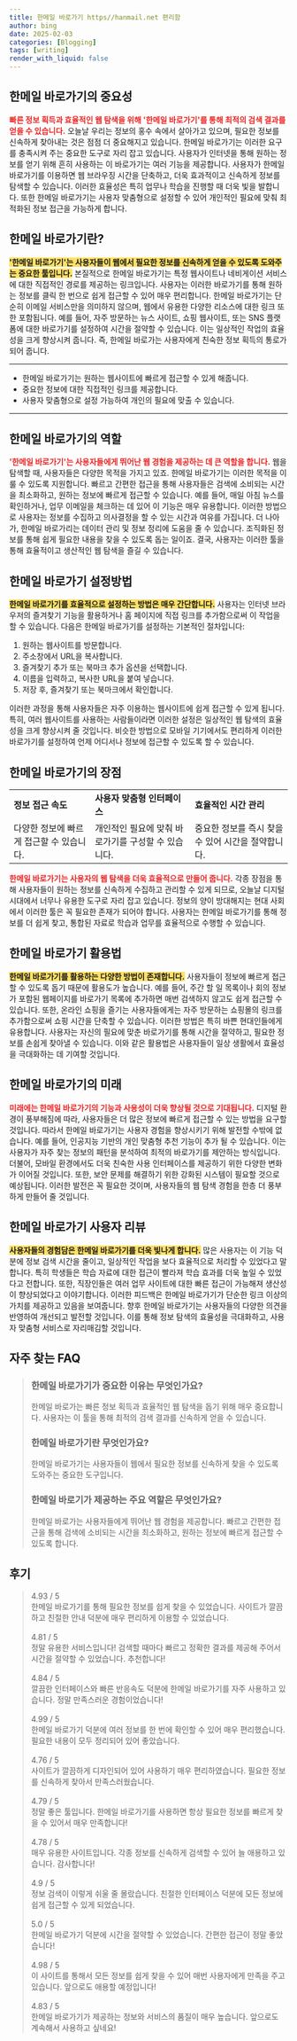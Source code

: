```yaml
---
title: 한메일 바로가기 https//hanmail.net 편리함
author: bing
date: 2025-02-03
categories: [Blogging]
tags: [writing]
render_with_liquid: false
---
```



<h2 id='한메일_바로가기의_중요성'>한메일 바로가기의 중요성</h2>

<p><b><span style="color: #ee2323;">빠른 정보 획득과 효율적인 웹 탐색을 위해 '한메일 바로가기'를 통해 최적의 검색 결과를 얻을 수 있습니다.</span></b> 오늘날 우리는 정보의 홍수 속에서 살아가고 있으며, 필요한 정보를 신속하게 찾아내는 것은 점점 더 중요해지고 있습니다. 한메일 바로가기는 이러한 요구를 충족시켜 주는 중요한 도구로 자리 잡고 있습니다. 사용자가 인터넷을 통해 원하는 정보를 얻기 위해 흔히 사용하는 이 바로가기는 여러 기능을 제공합니다. 사용자가 한메일 바로가기를 이용하면 웹 브라우징 시간을 단축하고, 더욱 효과적이고 신속하게 정보를 탐색할 수 있습니다. 이러한 효율성은 특히 업무나 학습을 진행할 때 더욱 빛을 발합니다. 또한 한메일 바로가기는 사용자 맞춤형으로 설정할 수 있어 개인적인 필요에 맞춰 최적화된 정보 접근을 가능하게 합니다.</p>

<h2 id='한메일_바로가기란'>한메일 바로가기란?</h2>

<p><b><span style="background-color: #ffe066;">'한메일 바로가기'는 사용자들이 웹에서 필요한 정보를 신속하게 얻을 수 있도록 도와주는 중요한 툴입니다.</span></b> 본질적으로 한메일 바로가기는 특정 웹사이트나 네비게이션 서비스에 대한 직접적인 경로를 제공하는 링크입니다. 사용자는 이러한 바로가기를 통해 원하는 정보를 클릭 한 번으로 쉽게 접근할 수 있어 매우 편리합니다. 한메일 바로가기는 단순히 이메일 서비스만을 의미하지 않으며, 웹에서 유용한 다양한 리소스에 대한 링크 또한 포함됩니다. 예를 들어, 자주 방문하는 뉴스 사이트, 쇼핑 웹사이트, 또는 SNS 플랫폼에 대한 바로가기를 설정하여 시간을 절약할 수 있습니다. 이는 일상적인 작업의 효율성을 크게 향상시켜 줍니다. 즉, 한메일 바로가는 사용자에게 친숙한 정보 획득의 통로가 되어 줍니다.</p>

<hr />

<ul>
    <li>한메일 바로가기는 원하는 웹사이트에 빠르게 접근할 수 있게 해줍니다.</li>
    <li>중요한 정보에 대한 직접적인 링크를 제공합니다.</li>
    <li>사용자 맞춤형으로 설정 가능하여 개인의 필요에 맞출 수 있습니다.</li>
</ul>

<hr />

<h2 id='한메일_바로가기의_역할'>한메일 바로가기의 역할</h2>

<p><b><span style="color: #ee2323;">'한메일 바로가기'는 사용자들에게 뛰어난 웹 경험을 제공하는 데 큰 역할을 합니다.</span></b> 웹을 탐색할 때, 사용자들은 다양한 목적을 가지고 있죠. 한메일 바로가기는 이러한 목적을 이룰 수 있도록 지원합니다. 빠르고 간편한 접근을 통해 사용자들은 검색에 소비되는 시간을 최소화하고, 원하는 정보에 빠르게 접근할 수 있습니다. 예를 들어, 매일 아침 뉴스를 확인하거나, 업무 이메일을 체크하는 데 있어 이 기능은 매우 유용합니다. 이러한 방법으로 사용자는 정보를 수집하고 의사결정을 할 수 있는 시간과 여유를 가집니다. 더 나아가, 한메일 바로가리는 데이터 관리 및 정보 정리에 도움을 줄 수 있습니다. 조직화된 정보를 통해 쉽게 필요한 내용을 찾을 수 있도록 돕는 일이죠. 결국, 사용자는 이러한 툴을 통해 효율적이고 생산적인 웹 탐색을 즐길 수 있습니다.</p>

<h2 id='한메일_바로가기_설정방법'>한메일 바로가기 설정방법</h2>

<p><b><span style="background-color: #ffe066;">한메일 바로가기를 효율적으로 설정하는 방법은 매우 간단합니다.</span></b> 사용자는 인터넷 브라우저의 즐겨찾기 기능을 활용하거나 홈 페이지에 직접 링크를 추가함으로써 이 작업을 할 수 있습니다. 다음은 한메일 바로가기를 설정하는 기본적인 절차입니다:</p>

<ol>
    <li>원하는 웹사이트를 방문합니다.</li>
    <li>주소창에서 URL을 복사합니다.</li>
    <li>즐겨찾기 추가 또는 북마크 추가 옵션을 선택합니다.</li>
    <li>이름을 입력하고, 복사한 URL을 붙여 넣습니다.</li>
    <li>저장 후, 즐겨찾기 또는 북마크에서 확인합니다.</li>
</ol>

<p>이러한 과정을 통해 사용자들은 자주 이용하는 웹사이트에 쉽게 접근할 수 있게 됩니다. 특히, 여러 웹사이트를 사용하는 사람들이라면 이러한 설정은 일상적인 웹 탐색의 효율성을 크게 향상시켜 줄 것입니다. 비슷한 방법으로 모바일 기기에서도 편리하게 이러한 바로가기를 설정하여 언제 어디서나 정보에 접근할 수 있도록 할 수 있습니다.</p>

<h2 id='한메일_바로가기의_장점'>한메일 바로가기의 장점</h2>

<table>
    <tr>
        <td><b>정보 접근 속도</b></td>
        <td><b>사용자 맞춤형 인터페이스</b></td>
        <td><b>효율적인 시간 관리</b></td>
    </tr>
    <tr>
        <td>다양한 정보에 빠르게 접근할 수 있습니다.</td>
        <td>개인적인 필요에 맞춰 바로가기를 구성할 수 있습니다.</td>
        <td>중요한 정보를 즉시 찾을 수 있어 시간을 절약합니다.</td>
    </tr>
</table>

<p><b><span style="color: #ee2323;">한메일 바로가기는 사용자의 웹 탐색을 더욱 효율적으로 만들어 줍니다.</span></b> 각종 장점을 통해 사용자들이 원하는 정보를 신속하게 수집하고 관리할 수 있게 되므로, 오늘날 디지털 시대에서 너무나 유용한 도구로 자리 잡고 있습니다. 정보의 양이 방대해지는 현대 사회에서 이러한 툴은 꼭 필요한 존재가 되어야 합니다. 사용자는 한메일 바로가기를 통해 정보를 더 쉽게 찾고, 통합된 자료로 학습과 업무를 효율적으로 수행할 수 있습니다.</p>

<h2 id='한메일_바로가기_활용법'>한메일 바로가기 활용법</h2>

<p><b><span style="background-color: #ffe066;">한메일 바로가기를 활용하는 다양한 방법이 존재합니다.</span></b> 사용자들이 정보에 빠르게 접근할 수 있도록 돕기 때문에 활용도가 높습니다. 예를 들어, 주간 할 일 목록이나 회의 정보가 포함된 웹페이지를 바로가기 목록에 추가하면 매번 검색하지 않고도 쉽게 접근할 수 있습니다. 또한, 온라인 쇼핑을 즐기는 사용자들에게는 자주 방문하는 쇼핑몰의 링크를 추가함으로써 쇼핑 시간을 단축할 수 있습니다. 이러한 방법은 특히 바쁜 현대인들에게 유용합니다. 사용자는 자신의 필요에 맞춘 바로가기를 통해 시간을 절약하고, 필요한 정보를 손쉽게 찾아낼 수 있습니다. 이와 같은 활용법은 사용자들이 일상 생활에서 효율성을 극대화하는 데 기여할 것입니다.</p>

<h2 id='한메일_바로가기의_미래'>한메일 바로가기의 미래</h2>

<p><b><span style="color: #ee2323;">미래에는 한메일 바로가기의 기능과 사용성이 더욱 향상될 것으로 기대됩니다.</span></b> 디지털 환경이 풍부해짐에 따라, 사용자들은 더 많은 정보에 빠르게 접근할 수 있는 방법을 요구할 것입니다. 따라서 한메일 바로가기는 사용자 경험을 향상시키기 위해 발전할 수밖에 없습니다. 예를 들어, 인공지능 기반의 개인 맞춤형 추천 기능이 추가 될 수 있습니다. 이는 사용자가 자주 찾는 정보의 패턴을 분석하여 최적의 바로가기를 제안하는 방식입니다. 더불어, 모바일 환경에서도 더욱 친숙한 사용 인터페이스를 제공하기 위한 다양한 변화가 이어질 것입니다. 또한, 보안 문제를 해결하기 위한 강화된 시스템이 필요할 것으로 예상됩니다. 이러한 발전은 꼭 필요한 것이며, 사용자들의 웹 탐색 경험을 한층 더 풍부하게 만들어 줄 것입니다.</p>

<h2 id='한메일_바로가기_사용자_리뷰'>한메일 바로가기 사용자 리뷰</h2>

<p><b><span style="background-color: #ffe066;">사용자들의 경험담은 한메일 바로가기를 더욱 빛나게 합니다.</span></b> 많은 사용자는 이 기능 덕분에 정보 검색 시간을 줄이고, 일상적인 작업을 보다 효율적으로 처리할 수 있었다고 말합니다. 특히 학생들은 학습 자료에 대한 접근이 빨라져 학습 효과를 더욱 높일 수 있었다고 전합니다. 또한, 직장인들은 여러 업무 사이트에 대한 빠른 접근이 가능해져 생산성이 향상되었다고 이야기합니다. 이러한 피드백은 한메일 바로가기가 단순한 링크 이상의 가치를 제공하고 있음을 보여줍니다. 향후 한메일 바로가기는 사용자들의 다양한 의견을 반영하여 개선되고 발전할 것입니다. 이를 통해 정보 탐색의 효율성을 극대화하고, 사용자 맞춤형 서비스로 자리매김할 것입니다.</p>


<h2 id='자주_찾는_FAQ'>자주 찾는 FAQ</h2>
<div itemscope="" itemtype="https://schema.org/FAQPage"> 
<blockquote> 
<div itemscope="" itemprop="mainEntity" itemtype="https://schema.org/Question"> 
<h3 itemprop="name">한메일 바로가기가 중요한 이유는 무엇인가요?</h3> 
<div itemscope="" itemprop="acceptedAnswer" itemtype="https://schema.org/Answer"> 
<span itemprop="text"> 
<p>한메일 바로가는 빠른 정보 획득과 효율적인 웹 탐색을 돕기 위해 매우 중요합니다. 사용자는 이 툴을 통해 최적의 검색 결과를 신속하게 얻을 수 있습니다.</p> 
</span> 
</div> 
</div> 

<div itemscope="" itemprop="mainEntity" itemtype="https://schema.org/Question"> 
<h3 itemprop="name">한메일 바로가기란 무엇인가요?</h3> 
<div itemscope="" itemprop="acceptedAnswer" itemtype="https://schema.org/Answer"> 
<span itemprop="text"> 
<p>한메일 바로가기는 사용자들이 웹에서 필요한 정보를 신속하게 찾을 수 있도록 도와주는 중요한 도구입니다.</p> 
</span> 
</div> 
</div> 

<div itemscope="" itemprop="mainEntity" itemtype="https://schema.org/Question"> 
<h3 itemprop="name">한메일 바로기가 제공하는 주요 역할은 무엇인가요?</h3> 
<div itemscope="" itemprop="acceptedAnswer" itemtype="https://schema.org/Answer"> 
<span itemprop="text"> 
<p>한메일 바로가는 사용자들에게 뛰어난 웹 경험을 제공합니다. 빠르고 간편한 접근을 통해 검색에 소비되는 시간을 최소화하고, 원하는 정보에 빠르게 접근할 수 있도록 합니다.</p> 
</span> 
</div> 
</div> 

</blockquote> 
</div>
<h2 id='후기'>후기</h2>
<div itemscope itemtype="https://schema.org/Product">
  <blockquote>
  <div itemprop="review" itemscope itemtype="https://schema.org/Review">
      <div itemprop="reviewRating" itemscope itemtype="https://schema.org/Rating"> <span itemprop="ratingValue">4.93</span> / <span itemprop="bestRating">5</span> </div>
      <span itemprop="reviewBody">한메일 바로가기를 통해 필요한 정보를 쉽게 찾을 수 있었습니다. 사이트가 깔끔하고 친절한 안내 덕분에 매우 편리하게 이용할 수 있었습니다.</span>
  </div>
  <br>
  <div itemprop="review" itemscope itemtype="https://schema.org/Review">
      <div itemprop="reviewRating" itemscope itemtype="https://schema.org/Rating"> <span itemprop="ratingValue">4.81</span> / <span itemprop="bestRating">5</span> </div>
      <span itemprop="reviewBody">정말 유용한 서비스입니다! 검색할 때마다 빠르고 정확한 결과를 제공해 주어서 시간을 절약할 수 있었습니다. 추천합니다!</span>
  </div>
  <br>
  <div itemprop="review" itemscope itemtype="https://schema.org/Review">
      <div itemprop="reviewRating" itemscope itemtype="https://schema.org/Rating"> <span itemprop="ratingValue">4.84</span> / <span itemprop="bestRating">5</span> </div>
      <span itemprop="reviewBody">깔끔한 인터페이스와 빠른 반응속도 덕분에 한메일 바로가기를 자주 사용하고 있습니다. 정말 만족스러운 경험이었습니다!</span>
  </div>
  <br>
  <div itemprop="review" itemscope itemtype="https://schema.org/Review">
      <div itemprop="reviewRating" itemscope itemtype="https://schema.org/Rating"> <span itemprop="ratingValue">4.99</span> / <span itemprop="bestRating">5</span> </div>
      <span itemprop="reviewBody">한메일 바로가기 덕분에 여러 정보를 한 번에 확인할 수 있어 매우 편리했습니다. 필요한 내용이 모두 정리되어 있어 좋았습니다.</span>
  </div>
  <br>
  <div itemprop="review" itemscope itemtype="https://schema.org/Review">
      <div itemprop="reviewRating" itemscope itemtype="https://schema.org/Rating"> <span itemprop="ratingValue">4.76</span> / <span itemprop="bestRating">5</span> </div>
      <span itemprop="reviewBody">사이트가 깔끔하게 디자인되어 있어 사용하기 매우 편리하였습니다. 필요한 정보를 신속하게 찾아서 만족스러웠습니다.</span>
  </div>
  <br>
  <div itemprop="review" itemscope itemtype="https://schema.org/Review">
      <div itemprop="reviewRating" itemscope itemtype="https://schema.org/Rating"> <span itemprop="ratingValue">4.79</span> / <span itemprop="bestRating">5</span> </div>
      <span itemprop="reviewBody">정말 좋은 툴입니다. 한메일 바로가기를 사용하면 항상 필요한 정보를 빠르게 찾을 수 있어서 매우 만족합니다!</span>
  </div>
  <br>
  <div itemprop="review" itemscope itemtype="https://schema.org/Review">
      <div itemprop="reviewRating" itemscope itemtype="https://schema.org/Rating"> <span itemprop="ratingValue">4.78</span> / <span itemprop="bestRating">5</span> </div>
      <span itemprop="reviewBody">매우 유용한 사이트입니다. 각종 정보를 신속하게 검색할 수 있어 늘 애용하고 있습니다. 감사합니다!</span>
  </div>
  <br>
  <div itemprop="review" itemscope itemtype="https://schema.org/Review">
      <div itemprop="reviewRating" itemscope itemtype="https://schema.org/Rating"> <span itemprop="ratingValue">4.9</span> / <span itemprop="bestRating">5</span> </div>
      <span itemprop="reviewBody">정보 검색이 이렇게 쉬울 줄 몰랐습니다. 친절한 인터페이스 덕분에 모든 정보에 쉽게 접근할 수 있게 되었습니다.</span>
  </div>
  <br>
  <div itemprop="review" itemscope itemtype="https://schema.org/Review">
      <div itemprop="reviewRating" itemscope itemtype="https://schema.org/Rating"> <span itemprop="ratingValue">5.0</span> / <span itemprop="bestRating">5</span> </div>
      <span itemprop="reviewBody">한메일 바로가기 덕분에 시간을 절약할 수 있었습니다. 간편한 접근이 정말 좋았습니다!</span>
  </div>
  <br>
  <div itemprop="review" itemscope itemtype="https://schema.org/Review">
      <div itemprop="reviewRating" itemscope itemtype="https://schema.org/Rating"> <span itemprop="ratingValue">4.98</span> / <span itemprop="bestRating">5</span> </div>
      <span itemprop="reviewBody">이 사이트를 통해서 모든 정보를 쉽게 찾을 수 있어 매번 사용자에게 만족을 주고 있습니다. 앞으로도 애용할 예정입니다!</span>
  </div>
  <br>
  <div itemprop="review" itemscope itemtype="https://schema.org/Review">
      <div itemprop="reviewRating" itemscope itemtype="https://schema.org/Rating"> <span itemprop="ratingValue">4.83</span> / <span itemprop="bestRating">5</span> </div>
      <span itemprop="reviewBody">한메일 바로가기가 제공하는 정보와 서비스의 품질이 매우 높습니다. 앞으로도 계속해서 사용하고 싶네요!</span>
  </div>
  </blockquote>
</div>
